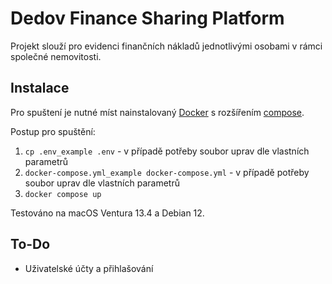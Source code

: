 # Dedov Finance Sharing Platform

Projekt slouží pro evidenci finančních nákladů jednotlivými osobami v rámci společné nemovitosti.

## Instalace

Pro spuštení je nutné míst nainstalovaný [Docker](https://docs.docker.com/engine/install/) s rozšířením [compose](https://docs.docker.com/compose/install/).

Postup pro spuštění:
1. `cp .env_example .env` - v případě potřeby soubor uprav dle vlastních parametrů
2. `docker-compose.yml_example docker-compose.yml` - v případě potřeby soubor uprav dle vlastních parametrů
3. `docker compose up`

Testováno na macOS Ventura 13.4 a Debian 12.

## To-Do
- Uživatelské účty a přihlašování